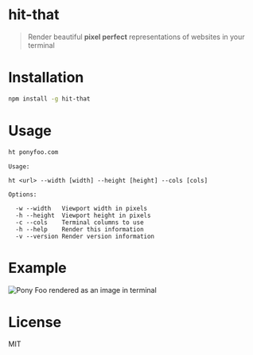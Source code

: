 # hit-that

> Render beautiful **pixel perfect** representations of websites in your terminal

# Installation

```bash
npm install -g hit-that
```

# Usage

```bash
ht ponyfoo.com
```

```
Usage:

ht <url> --width [width] --height [height] --cols [cols]

Options:

  -w --width   Viewport width in pixels
  -h --height  Viewport height in pixels
  -c --cols    Terminal columns to use
  -h --help    Render this information
  -v --version Render version information
```
# Example

![Pony Foo rendered as an image in terminal][1]

# License

MIT

[1]: https://raw.githubusercontent.com/bevacqua/hit-that/master/resources/ponyfoo.png
